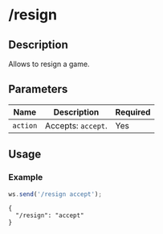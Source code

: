 # /resign

## Description

Allows to resign a game.

## Parameters

| Name | Description | Required |
| ---- | ----------- | -------- |
| `action` | Accepts: `accept`. | Yes |

## Usage

### Example

```js
ws.send('/resign accept');
```

```text
{
  "/resign": "accept"
}
```
